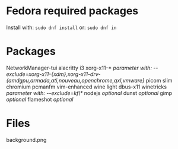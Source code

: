 # Fedora required packages

Install with: `sudo dnf install`
or: `sudo dnf in`

# Packages

NetworkManager-tui
alacritty
i3
xorg-x11-\* *parameter with: --exclude=xorg-x11-{xdm},xorg-x11-drv-{amdgpu,armada,ati,nouveau,openchrome,qxl,vmware}*
picom
slim
chromium
pcmanfm
vim-enhanced
wine
light
dbus-x11
winetricks *parameter with: --exclude=kf\\\**
nodejs *optional*
dunst *optional*
gimp *optional*
flameshot *optional*

# Files

background.png


